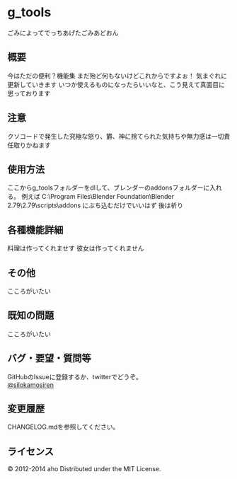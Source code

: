 g_tools
===========
ごみによってでっちあげたごみあどおん

概要
----
今はただの便利？機能集
まだ殆ど何もないけどこれからですよぉ！
気まぐれに更新していきます
いつか使えるものになったらいいなと、こう見えて真面目に思っております

注意
----
クソコードで発生した究極な怒り、欝、神に捨てられた気持ちや無力感は一切責任取りかねます

使用方法
---------
ここからg_toolsフォルダーをdlして、ブレンダーのaddonsフォルダーに入れる。
例えば
C:\Program Files\Blender Foundation\Blender 2.79\2.79\scripts\addons
にぶち込むだけでいいはず
後は祈り

各種機能詳細
-------------------------------
料理は作ってくれませす
彼女は作ってくれません

その他
------
こころがいたい

既知の問題
----------
こころがいたい

バグ・要望・質問等
------------------
GitHubのIssueに登録するか、twitterでどうぞ。  
[@silokamosiren](https://twitter.com/silokamosiren)


変更履歴
--------
CHANGELOG.mdを参照してください。


ライセンス
----------
&copy; 2012-2014 aho
Distributed under the MIT License.  
